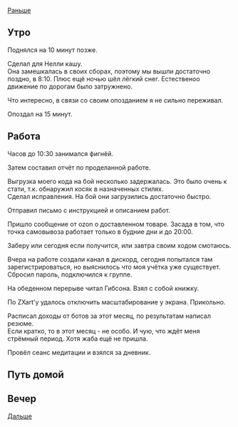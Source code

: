 [Раньше](2020.12.23.md)  
## Утро
Поднялся на 10 минут позже.

Сделал для Нелли кашу.  
Она замешкалась в своих сборах, поэтому мы вышли достаточно поздно, в 8:10. Плюс ещё ночью шёл лёгкий снег. Естественоо движение по дорогам было затружнено.

Что интересно, в связи со своим опозданием я не сильно переживал.

Опоздал на 15 минут.
## Работа
Часов до 10:30 занимался фигнёй.

Затем составил отчёт по проделанной работе.

Выгрузка моего кода на бой несколько задержалась.
Это было очень к стати, т.к. обнаружил косяк в назначенных стилях.  
Сделал исправления. На бой они загрузились достаточно быстро.

Отправил письмо с инструкцией и описанием работ.

Пришло сообщение от ozon о доставленном товаре.
Засада в том, что точка самовывоза работает только в будние дни и до 20:00.

Заберу или сегодня если получится, или завтра своим ходом смотаюсь.

Вчера на работе создали канал в дискорд, сегодня попытался там зарегистрироваться, но выяснилось что моя учётка уже существует. Сбросил пароль, подключился к группе.

На обеденном перерыве читал Гибсона. Взял с собой книжку.

По ZXart'у удалось отключить масштабирование у экрана.
Прикольно.

Расписал доходы от ботов за этот месяц, по результатам написал резюме.  
Если кратко, то в этот месяц - не особо. И чую, что ждёт меня стрёмный период. Хотя жаба ещё не пришла.

Провёл сеанс медитации и взялся за дневник.
## Путь домой
## Вечер
[Дальше](2020.12.25.md)
